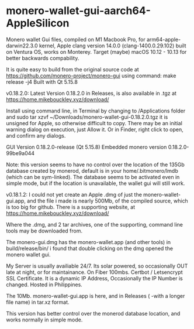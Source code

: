 # monero-wallet-gui-aarch64-AppleSilicon

Monero wallet Gui files, compiled on M1 Macbook Pro, for arm64-apple-darwin22.3.0 kernel, Apple clang version 14.0.0 (clang-1400.0.29.102)
built on Ventura OS, works on Monterey. Target (maybe) macOS 10.12 - 10.13 for better backwards compability.

It is quite easy to build from the original source code at https://github.com/monero-project/monero-gui
using command: make release -j4
Built with Qt 5.15.8

v0.18.2.0:
Latest Version 0.18.2.0 in Releases, is also available in .tgz at https://home.mikebouckley.xyz/download/

Install using command line, in Terminal by changing to /Applications folder and sudo tar xzvf ~/Downloads/monero-wallet-gui-0.18.2.0.tgz
it is unsigned for Apple, so otherwise difficult to copy. There may be an initial warning dialog on execution, just Allow it. Or in Finder, right click to open, and confirm any dialogs.

GUI Version 0.18.2.0-release (Qt 5.15.8)
Embedded monero version 0.18.2.0-99be9a044

Note: this version seems to have no control over the location of the 135Gb database created by monerod, default is in your home/.bitmonero/lmdb (which can be sym-linked). The database seems to be activated even in simple mode, but if the location is unavailable, the wallet gui will still work.

v0.18.1.2:
I could not yet create an Apple .dmg of just the monero-wallet-gui.app, and the file i made is nearly 500Mb, of the compiled source, which is too big for github. There is a supporting website, at https://home.mikebouckley.xyz/download/

Where the .dmg, and 2 tar archives, one of the supporting, command line tools may be downloaded from.

The monero-gui.dmg has the monero-wallet.app (and other tools) in build/release/bin/
i found that double clicking on the dmg opened the monero wallet gui.

My Server is usually availiable 24/7. Its solar powered, so occasionally OUT late at night, or for maintainance. On Fiber 100mbs. Certbot / Letsencrypt SSL Certificate. It is a dynamic IP Address, Occasionally the IP Number is changed.  Hosted in Philippines.

The 10Mb. monero-wallet-gui.app is here, and in Releases ( -with a longer file name) in tar.xz format.

This version has better control over the monerod database location, and works normally in simple mode.

